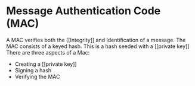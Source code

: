 # Message Authentication Code (MAC)

A MAC verifies both the [[Integrity]] and Identification of a message.
The MAC consists of a keyed hash. This is a hash seeded with a [[private key]]
There are three aspects of a Mac:
- Creating a [[private key]]
- Signing a hash
- Verifying the MAC